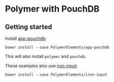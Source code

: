 # Polymer with PouchDB

## Getting started

Install [app-pouchdb](https://elements.polymer-project.org/elements/app-pouchdb):

	bower install --save PolymerElements/app-pouchdb

This will also install `polymer` and `pouchdb`.

These examples also use [iron-input](https://elements.polymer-project.org/elements/iron-input):

	bower install --save PolymerElements/iron-input
